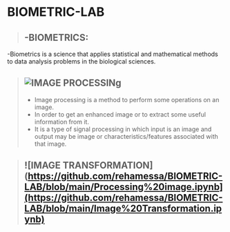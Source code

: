 # BIOMETRIC-LAB
>## -BIOMETRICS:
-Biometrics is a science that applies statistical and mathematical methods to data analysis problems in the biological sciences.
> ## ![IMAGE PROCESSINg](https://github.com/rehamessa/BIOMETRIC-LAB/blob/main/Processing%20image.ipynb)
>* Image processing is a method to perform some operations on an image.
>* In order to get an enhanced image or to extract some useful information from it.
>* It is a type of signal processing in which input is an image and output may be image or
characteristics/features associated with that image.

>## ![IMAGE TRANSFORMATION](https://github.com/rehamessa/BIOMETRIC-LAB/blob/main/Processing%20image.ipynb](https://github.com/rehamessa/BIOMETRIC-LAB/blob/main/Image%20Transformation.ipynb)

